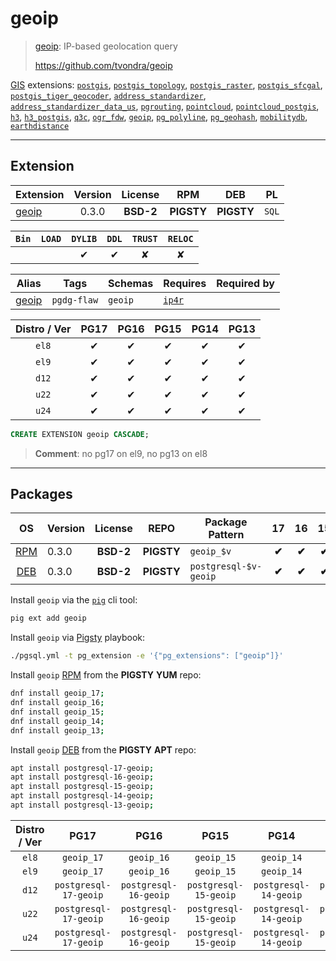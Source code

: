 # geoip


> [geoip](https://github.com/tvondra/geoip): IP-based geolocation query
>
> https://github.com/tvondra/geoip





[GIS](/gis) extensions: [`postgis`](/postgis), [`postgis_topology`](/postgis_topology), [`postgis_raster`](/postgis_raster), [`postgis_sfcgal`](/postgis_sfcgal), [`postgis_tiger_geocoder`](/postgis_tiger_geocoder), [`address_standardizer`](/address_standardizer), [`address_standardizer_data_us`](/address_standardizer_data_us), [`pgrouting`](/pgrouting), [`pointcloud`](/pointcloud), [`pointcloud_postgis`](/pointcloud_postgis), [`h3`](/h3), [`h3_postgis`](/h3_postgis), [`q3c`](/q3c), [`ogr_fdw`](/ogr_fdw), [`geoip`](/geoip), [`pg_polyline`](/pg_polyline), [`pg_geohash`](/pg_geohash), [`mobilitydb`](/mobilitydb), [`earthdistance`](/earthdistance)


-------
## Extension


| Extension | Version | License | RPM | DEB | PL |
|-----------|:-------:|:-------:|:---:|:---:|:--:|
| [geoip](https://github.com/tvondra/geoip) | 0.3.0 | **<span class="tcblue">BSD-2</span>** | **<span class="tcwarn">PIGSTY</span>** | **<span class="tcwarn">PIGSTY</span>** | `SQL` |



| `Bin` | `LOAD` | `DYLIB` | `DDL` | `TRUST` | `RELOC` |
|:-----:|:------:|:-------:|:-----:|:-------:|:-------:|
|  |  | <span class="tcblue">✔</span> | <span class="tcblue">✔</span> | <span class="tcwarn">✘</span> | <span class="tcwarn">✘</span> |



| Alias | Tags | Schemas | Requires | Required by |
|-------|------|---------|----------|-------------|
| [geoip](/geoip) | `pgdg-flaw` | `geoip` | [`ip4r`](ip4r) |  |



| Distro / Ver | PG17 | PG16 | PG15 | PG14 | PG13 |
|:------------:|:----:|:----:|:----:|:----:|:----:|
| `el8` | <span class="tcblue">✔</span> | <span class="tcblue">✔</span> | <span class="tcblue">✔</span> | <span class="tcblue">✔</span> | <span class="tcblue">✔</span> |
| `el9` | <span class="tcblue">✔</span> | <span class="tcblue">✔</span> | <span class="tcblue">✔</span> | <span class="tcblue">✔</span> | <span class="tcblue">✔</span> |
| `d12` | <span class="tcblue">✔</span> | <span class="tcblue">✔</span> | <span class="tcblue">✔</span> | <span class="tcblue">✔</span> | <span class="tcblue">✔</span> |
| `u22` | <span class="tcblue">✔</span> | <span class="tcblue">✔</span> | <span class="tcblue">✔</span> | <span class="tcblue">✔</span> | <span class="tcblue">✔</span> |
| `u24` | <span class="tcblue">✔</span> | <span class="tcblue">✔</span> | <span class="tcblue">✔</span> | <span class="tcblue">✔</span> | <span class="tcblue">✔</span> |





```sql
CREATE EXTENSION geoip CASCADE;
```
> **Comment**: no pg17 on el9, no pg13 on el8
-----------


## Packages


| OS | Version | License | REPO | Package Pattern | 17 | 16 | 15 | 14 | 13 | Dependency |
|:--:|---------|:-------:|:----:|-----------------|:--:|:--:|:--:|:--:|:--:|------------|
| [RPM](/rpm) | 0.3.0 | **<span class="tcblue">BSD-2</span>** | **<span class="tcwarn">PIGSTY</span>** | `geoip_$v` | **<span class="tcwarn">✔</span>** | **<span class="tcwarn">✔</span>** | **<span class="tcwarn">✔</span>** | **<span class="tcwarn">✔</span>** | **<span class="tcwarn">✔</span>** |  |
| [DEB](/deb) | 0.3.0 | **<span class="tcblue">BSD-2</span>** | **<span class="tcwarn">PIGSTY</span>** | `postgresql-$v-geoip` | **<span class="tcwarn">✔</span>** | **<span class="tcwarn">✔</span>** | **<span class="tcwarn">✔</span>** | **<span class="tcwarn">✔</span>** | **<span class="tcwarn">✔</span>** |  |



Install `geoip` via the [`pig`](https://github.com/pgsty/pig) cli tool:

```bash
pig ext add geoip
```


Install `geoip` via [Pigsty](https://pigsty.io/docs/pgext/usage/install/) playbook:

```bash
./pgsql.yml -t pg_extension -e '{"pg_extensions": ["geoip"]}'
```


Install `geoip` [RPM](/rpm) from the **<span class="tcwarn">PIGSTY</span>** **YUM** repo:

```bash
dnf install geoip_17;
dnf install geoip_16;
dnf install geoip_15;
dnf install geoip_14;
dnf install geoip_13;
```


Install `geoip` [DEB](/deb) from the **<span class="tcwarn">PIGSTY</span>** **APT** repo:

```bash
apt install postgresql-17-geoip;
apt install postgresql-16-geoip;
apt install postgresql-15-geoip;
apt install postgresql-14-geoip;
apt install postgresql-13-geoip;
```




| Distro / Ver | PG17 | PG16 | PG15 | PG14 | PG13 |
|:------------:|:----:|:----:|:----:|:----:|:----:|
| `el8` | `geoip_17` | `geoip_16` | `geoip_15` | `geoip_14` | `geoip_13` |
| `el9` | `geoip_17` | `geoip_16` | `geoip_15` | `geoip_14` | `geoip_13` |
| `d12` | `postgresql-17-geoip` | `postgresql-16-geoip` | `postgresql-15-geoip` | `postgresql-14-geoip` | `postgresql-13-geoip` |
| `u22` | `postgresql-17-geoip` | `postgresql-16-geoip` | `postgresql-15-geoip` | `postgresql-14-geoip` | `postgresql-13-geoip` |
| `u24` | `postgresql-17-geoip` | `postgresql-16-geoip` | `postgresql-15-geoip` | `postgresql-14-geoip` | `postgresql-13-geoip` |





